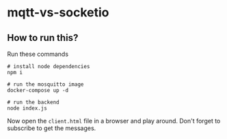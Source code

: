 # mqtt-vs-socketio

## How to run this?
Run these commands
```
# install node dependencies
npm i

# run the mosquitto image
docker-compose up -d

# run the backend 
node index.js
```
Now open the `client.html` file in a browser and play around. Don't forget to subscribe to get the messages. 
